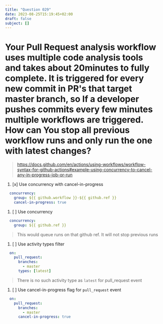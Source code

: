 ```yaml
---
title: "Question 029"
date: 2023-08-25T15:19:45+02:00
draft: false
subject: []
---
```


# Your Pull Request analysis workflow uses multiple code analysis tools and takes about 20minutes to fully complete. It is triggered for every new commit in PR's that target master branch, so If a developer pushes commits every few minutes multiple workflows are triggered. How can You stop all previous workflow runs and only run the one with latest changes?
> https://docs.github.com/en/actions/using-workflows/workflow-syntax-for-github-actions#example-using-concurrency-to-cancel-any-in-progress-job-or-run

1. [x] Use concurrency with cancel-in-progress
```yaml
  concurrency:
    group: ${{ github.workflow }}-${{ github.ref }}
    cancel-in-progress: true
```
1. [ ] Use concurrency
```yaml
  concurrency:
    group: ${{ github.ref }}
```
> This would queue runs on that github ref. It will not stop previous runs

1. [ ] Use activity types filter
```yaml
  on:
    pull_request:
      branches:
        - master
      types: [latest]
```
> There is no such activity type as `latest` for pull_request event
1. [ ] Use cancel-in-progress flag for `pull_request` event
```yaml
  on:
    pull_request:
      branches:
        - master
      cancel-in-progress: true
```
